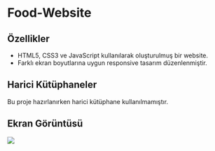 # 
<h1> Food-Website </h1>

<h2>Özellikler</h2>

- HTML5, CSS3 ve JavaScript kullanılarak oluşturulmuş bir website.
- Farklı ekran boyutlarına uygun responsive tasarım düzenlenmiştir.

<h2>Harici Kütüphaneler</h2>

Bu proje hazırlanırken harici kütüphane kullanılmamıştır.

<h2>Ekran Görüntüsü</h2>

![](ekran.gif)
